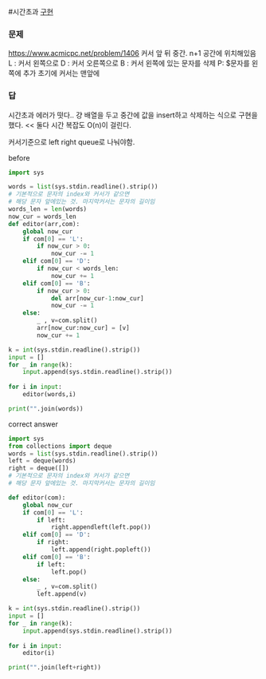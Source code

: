#시간초과
[구현](../theory/구현.md)
### 문제
https://www.acmicpc.net/problem/1406
커서 앞 뒤 중간. n+1 공간에 위치해있음
L : 커서 왼쪽으로
D : 커서 오른쪽으로
B : 커서 왼쪽에 있는 문자를 삭제
P: $문자를 왼쪽에 추가
초기에 커서는 맨앞에

### 답
시간초과 에러가 떳다..
걍 배열을 두고 중간에 값을 insert하고 삭제하는 식으로 구현을 했다. << 둘다 시간 복잡도 O(n)이 걸린다.

커서기준으로 left right queue로 나눠야함.

before
```python
import sys

words = list(sys.stdin.readline().strip())
# 기본적으로 문자의 index와 커서가 같으면
# 해당 문자 앞에있는 것. 마지막커서는 문자의 길이임
words_len = len(words)
now_cur = words_len
def editor(arr,com):
    global now_cur
    if com[0] == 'L':
        if now_cur > 0:
            now_cur -= 1
    elif com[0] == 'D':
        if now_cur < words_len:
            now_cur += 1
    elif com[0] == 'B':
        if now_cur > 0:
            del arr[now_cur-1:now_cur]
            now_cur -= 1
    else:
        _ , v=com.split()
        arr[now_cur:now_cur] = [v]
        now_cur += 1

k = int(sys.stdin.readline().strip())
input = []
for _ in range(k):
    input.append(sys.stdin.readline().strip())
    
for i in input:
    editor(words,i)

print("".join(words))

```

correct answer
```python
import sys
from collections import deque
words = list(sys.stdin.readline().strip())
left = deque(words)
right = deque([])
# 기본적으로 문자의 index와 커서가 같으면
# 해당 문자 앞에있는 것. 마지막커서는 문자의 길이임

def editor(com):
    global now_cur
    if com[0] == 'L':
        if left:
            right.appendleft(left.pop())
    elif com[0] == 'D':
        if right:
            left.append(right.popleft())
    elif com[0] == 'B':
        if left:
            left.pop()
    else:
        _ , v=com.split()
        left.append(v)

k = int(sys.stdin.readline().strip())
input = []
for _ in range(k):
    input.append(sys.stdin.readline().strip())
    
for i in input:
    editor(i)

print("".join(left+right))


```